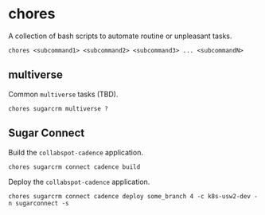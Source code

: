 # chores

A collection of bash scripts to automate routine or unpleasant tasks.

```shell
chores <subcommand1> <subcommand2> <subcommand3> ... <subcommandN>
```

## multiverse

Common `multiverse` tasks (TBD).

```shell
chores sugarcrm multiverse ?
```

## Sugar Connect

Build the `collabspot-cadence` application.

```shell
chores sugarcrm connect cadence build
```

Deploy the `collabspot-cadence` application.

```shell
chores sugarcrm connect cadence deploy some_branch 4 -c k8s-usw2-dev -n sugarconnect -s
```

